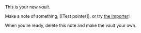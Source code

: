 This is your new *vault*.

Make a note of something, [[Test pointer]], or try [the Importer](https://help.obsidian.md/Plugins/Importer)!

When you're ready, delete this note and make the vault your own.